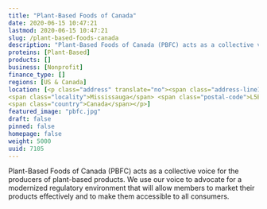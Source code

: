 ```yaml
---
title: "Plant-Based Foods of Canada"
date: 2020-06-15 10:47:21
lastmod: 2020-06-15 10:47:21
slug: /plant-based-foods-canada
description: "Plant-Based Foods of Canada (PBFC) acts as a collective voice for the producers of plant-based products. We use our voice to advocate for a modernized regulatory environment that will allow members to market their products effectively and to make them accessible to all consumers."
proteins: [Plant-Based]
products: []
business: [Nonprofit]
finance_type: []
regions: [US & Canada]
location: [<p class="address" translate="no"><span class="address-line1">Duke of York Boulevard</span><br>
<span class="locality">Mississauga</span> <span class="postal-code">L5B 3C9</span><br>
<span class="country">Canada</span></p>]
featured_image: "pbfc.jpg"
draft: false
pinned: false
homepage: false
weight: 5000
uuid: 7105
---
```

<p>Plant-Based Foods of Canada (PBFC) acts as a collective voice for the producers of plant-based products. We use our voice to advocate for a modernized regulatory environment that will allow members to market their products effectively and to make them accessible to all consumers.</p>
